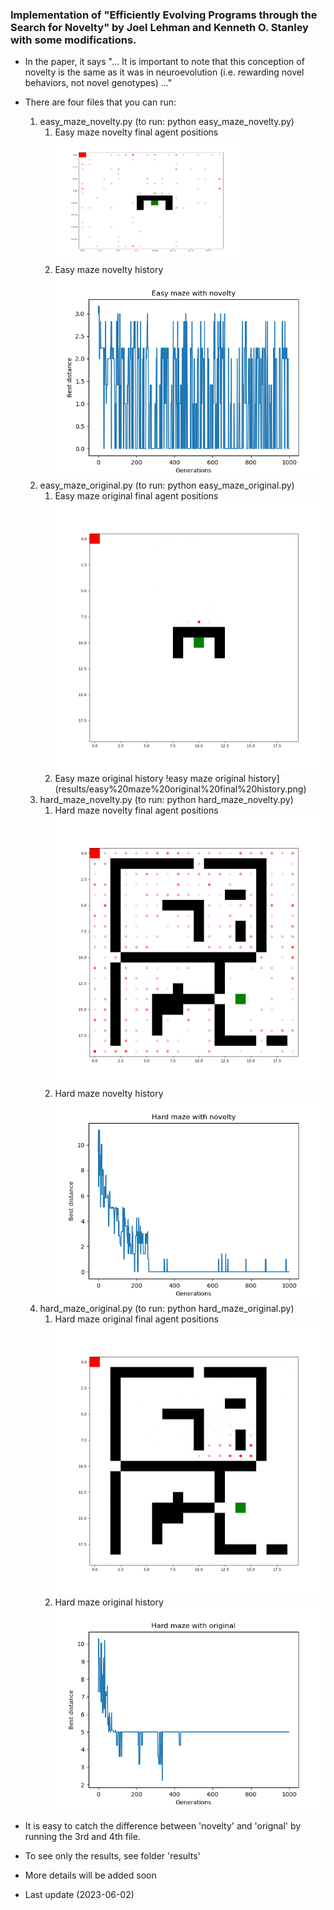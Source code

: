 ### Implementation of "Efficiently Evolving Programs through the Search for Novelty" by Joel Lehman and Kenneth O. Stanley with some modifications. 
- In the paper, it says "... It is important to note that this conception of novelty is the same as it was in 
neuroevolution (i.e. rewarding novel behaviors, not novel genotypes) ..."

- There are four files that you can run:
  1. easy_maze_novelty.py (to run: python easy_maze_novelty.py)
     1. Easy maze novelty final agent positions
        <!-- ![easy maze novelty final agent positions](results/easy%20maze%20novelty%20final%20agent%20pos.png) -->
        <img src="results/easy%20maze%20novelty%20final%20agent%20pos.png" alt="Alt Text" width="300" height="200">
     2. Easy maze novelty history
        ![easy maze novelty history](results/easy%20maze%20novelty%20history.png)
  2. easy_maze_original.py (to run: python easy_maze_original.py)
     1. Easy maze original final agent positions 
        ![easy maze original final agent positions](results/easy%20maze%20original%20final%20agent%20pos.png)
     2. Easy maze original history 
        !easy maze original history](results/easy%20maze%20original%20final%20history.png)
  3. hard_maze_novelty.py (to run: python hard_maze_novelty.py)
     1. Hard maze novelty final agent positions
        ![hard maze novelty final agent positions](results/hard%20maze%20novelty%20final%20agent%20pos.png)
     2. Hard maze novelty history
        ![hard maze novelty history](results/hard%20maze%20novelty%20history.png)
  4. hard_maze_original.py (to run: python hard_maze_original.py)
     1. Hard maze original final agent positions
        ![hard maze original final agent positions](results/hard%20maze%20original%20final%20agent%20pos.png)
     2. Hard maze original history
        ![hard maze original history](results/hard%20maze%20original%20history.png)

- It is easy to catch the difference between 'novelty' and 'orignal' by running the 3rd and 4th file.
- To see only the results, see folder 'results'
- More details will be added soon 
- Last update (2023-06-02)
